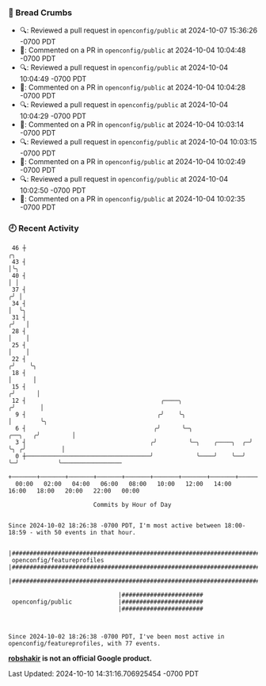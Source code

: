 ### 🍞 Bread Crumbs

 * 🔍: Reviewed a pull request in  `openconfig/public` at 2024-10-07 15:36:26 -0700 PDT
 * 💬: Commented on a PR in  `openconfig/public` at 2024-10-04 10:04:48 -0700 PDT
 * 🔍: Reviewed a pull request in  `openconfig/public` at 2024-10-04 10:04:49 -0700 PDT
 * 💬: Commented on a PR in  `openconfig/public` at 2024-10-04 10:04:28 -0700 PDT
 * 🔍: Reviewed a pull request in  `openconfig/public` at 2024-10-04 10:04:29 -0700 PDT
 * 💬: Commented on a PR in  `openconfig/public` at 2024-10-04 10:03:14 -0700 PDT
 * 🔍: Reviewed a pull request in  `openconfig/public` at 2024-10-04 10:03:15 -0700 PDT
 * 💬: Commented on a PR in  `openconfig/public` at 2024-10-04 10:02:49 -0700 PDT
 * 🔍: Reviewed a pull request in  `openconfig/public` at 2024-10-04 10:02:50 -0700 PDT
 * 💬: Commented on a PR in  `openconfig/public` at 2024-10-04 10:02:35 -0700 PDT

### 🕘 Recent Activity
```
 46 ┼                                                                            ╭╮
 43 ┤                                                                            │╰╮
 40 ┤                                                                            │ │
 37 ┤                                                                           ╭╯ │
 34 ┤                                                                           │  ╰╮
 31 ┤                                                                          ╭╯   │
 28 ┤                                                                          │    │
 25 ┤                                                                          │    │
 22 ┤                                                                         ╭╯    ╰╮
 18 ┤                                                                         │      │
 15 ┤                                                                        ╭╯      │
 12 ┤                                      ╭────╮                           ╭╯       │
  9 ┤                                     ╭╯    ╰╮                          │        ╰╮
  6 ┤                                    ╭╯      ╰─╮                ╭──╮   ╭╯         │
  3 ┤                                   ╭╯         ╰─╮    ╭────╮  ╭─╯  ╰╮ ╭╯          │
  0 ┼───────────────────────────────────╯            ╰────╯    ╰──╯     ╰─╯           ╰─────────────────
    +───────+───────+───────+───────+───────+───────+───────+───────+───────+───────+───────+───────+────
  00:00   02:00   04:00   06:00   08:00   10:00   12:00   14:00   16:00   18:00   20:00   22:00   00:00   

						Commits by Hour of Day


Since 2024-10-02 18:26:38 -0700 PDT, I'm most active between 18:00-18:59 - with 50 events in that hour.

```



```
                               |#############################################################################
 openconfig/featureprofiles    |#############################################################################
                               |#############################################################################

                               |#######################
 openconfig/public             |#######################
                               |#######################



Since 2024-10-02 18:26:38 -0700 PDT, I've been most active in openconfig/featureprofiles, with 77 events.

```
**[robshakir](mailto:robjs@google.com) is not an official Google product.**  


Last Updated: 2024-10-10 14:31:16.706925454 -0700 PDT

